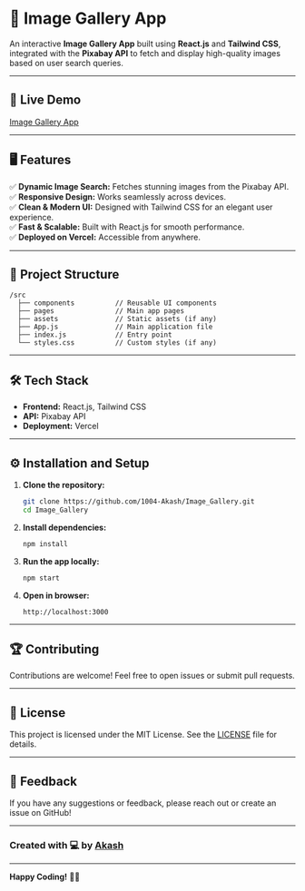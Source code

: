 # 📸 Image Gallery App  

An interactive **Image Gallery App** built using **React.js** and **Tailwind CSS**, integrated with the **Pixabay API** to fetch and display high-quality images based on user search queries.  

---

## 🚀 **Live Demo**  
[Image Gallery App](https://image-gallery-9todfbi0g-akash-elayarajas-projects.vercel.app/)  

---

## 🖥️ **Features**  

✅ **Dynamic Image Search:** Fetches stunning images from the Pixabay API.  
✅ **Responsive Design:** Works seamlessly across devices.  
✅ **Clean & Modern UI:** Designed with Tailwind CSS for an elegant user experience.  
✅ **Fast & Scalable:** Built with React.js for smooth performance.  
✅ **Deployed on Vercel:** Accessible from anywhere.  

---

## 📂 **Project Structure**  

```
/src  
  ├── components          // Reusable UI components  
  ├── pages               // Main app pages  
  ├── assets              // Static assets (if any)  
  ├── App.js              // Main application file  
  ├── index.js            // Entry point  
  └── styles.css          // Custom styles (if any)  
```

---

## 🛠️ **Tech Stack**  

- **Frontend:** React.js, Tailwind CSS  
- **API:** Pixabay API  
- **Deployment:** Vercel  

---

## ⚙️ **Installation and Setup**  

1. **Clone the repository:**  

   ```bash
   git clone https://github.com/1004-Akash/Image_Gallery.git
   cd Image_Gallery
   ```

2. **Install dependencies:**  

   ```bash
   npm install
   ```

3. **Run the app locally:**  

   ```bash
   npm start
   ```

4. **Open in browser:**  

   ```
   http://localhost:3000
   ```

---

## 🏆 **Contributing**  

Contributions are welcome! Feel free to open issues or submit pull requests.  

---

## 📄 **License**  

This project is licensed under the MIT License. See the [LICENSE](LICENSE) file for details.  

---

## 💬 **Feedback**  

If you have any suggestions or feedback, please reach out or create an issue on GitHub!  

---

### **Created with 💻 by [Akash](https://github.com/1004-Akash)**  

---

**Happy Coding!** 🎨🚀
